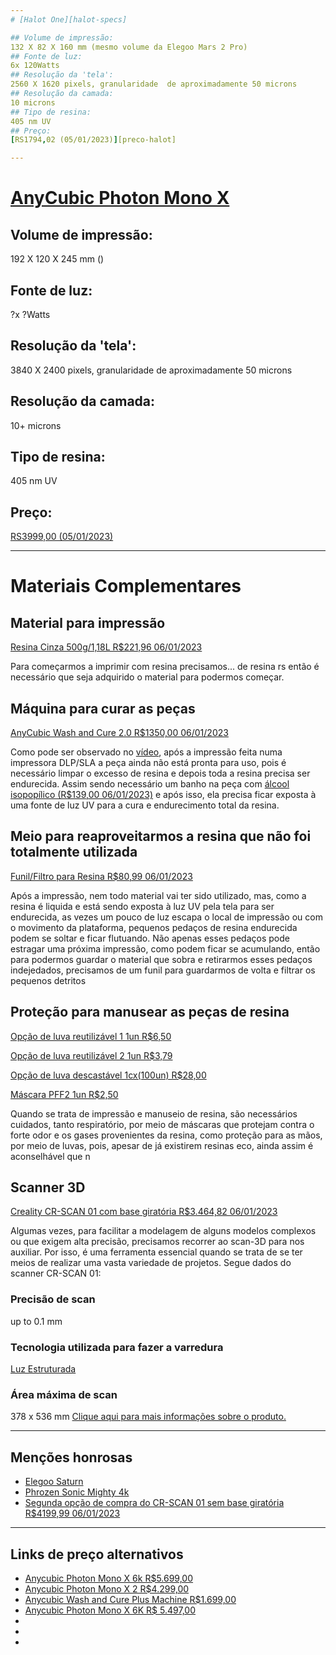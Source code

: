```yaml
---
# [Halot One][halot-specs]

## Volume de impressão:
132 X 82 X 160 mm (mesmo volume da Elegoo Mars 2 Pro)
## Fonte de luz:
6x 120Watts
## Resolução da 'tela':
2560 X 1620 pixels, granularidade  de aproximadamente 50 microns
## Resolução da camada:
10 microns
## Tipo de resina:
405 nm UV
## Preço:
[RS1794,02 (05/01/2023)][preco-halot]

---
```

# [AnyCubic Photon Mono X][photon-mono-x-specs]

## Volume de impressão:
192 X 120 X 245 mm ()
## Fonte de luz:
?x ?Watts
## Resolução da 'tela':
3840 X 2400 pixels, granularidade  de aproximadamente 50 microns
## Resolução da camada:
10+ microns
## Tipo de resina:
405 nm UV
## Preço:
[RS3999,00 (05/01/2023)][preco-photon-mono-x]

---
# Materiais Complementares


## Material para impressão
[Resina Cinza 500g/1,18L R$221,96 06/01/2023][preco-resina]

Para começarmos a imprimir com resina precisamos... de resina rs então é necessário que seja adquirido o material para podermos começar.

## Máquina para curar as peças
[AnyCubic Wash and Cure 2.0 R$1350,00 06/01/2023][preco-wash-and-cure]

Como pode ser observado no [vídeo][impressao-resina-specs], após a impressão feita numa impressora DLP/SLA a peça ainda não está pronta para uso, pois é necessário limpar o excesso de resina e depois toda a resina precisa ser endurecida. Assim sendo necessário um banho na peça com [álcool isopopílico (R$139,00 06/01/2023)][preco-alcool-iso] e após isso, ela precisa ficar exposta à uma fonte de luz UV para a cura e endurecimento total da resina.

## Meio para reaproveitarmos a resina que não foi totalmente utilizada
[Funil/Filtro para Resina R$80,99 06/01/2023][preco-funil-filtro]

Após a impressão, nem todo material vai ter sido utilizado, mas, como a resina é liquida e está sendo exposta à luz UV pela tela para ser endurecida, as vezes um pouco de luz escapa o local de impressão ou com o movimento da plataforma, pequenos pedaços de resina endurecida podem se soltar e ficar flutuando. Não apenas esses pedaços pode estragar uma próxima impressão, como podem ficar se acumulando, então para podermos guardar o material que sobra e retirarmos esses pedaços indejedados, precisamos de um funil para guardarmos de volta e filtrar os pequenos detritos

## Proteção para manusear as peças de resina
[Opção de luva reutilizável 1 1un R$6,50][preco-luva-1]

[Opção de luva reutilizável 2 1un R$3,79][preco-luva-2]

[Opção de luva descastável 1cx(100un) R$28,00][preco-luva-3]

[Máscara PFF2 1un R$2,50][preco-mascara]

Quando se trata de impressão e manuseio de resina, são necessários cuidados, tanto respiratório, por meio de máscaras que protejam contra o forte odor e os gases provenientes da resina, como proteção para as mãos, por meio de luvas, pois, apesar de já existirem resinas eco, ainda assim é aconselhável que n

## Scanner 3D
[Creality CR-SCAN 01 com base giratória R$3.464,82 06/01/2023][preco-cr-01]

Algumas vezes, para facilitar a modelagem de alguns modelos complexos ou que exigem alta precisão, precisamos recorrer ao scan-3D para nos auxiliar. Por isso, é uma ferramenta essencial quando se trata de se ter meios de realizar uma vasta variedade de projetos.
Segue dados do scanner CR-SCAN 01:

### Precisão de scan

up to 0.1 mm

### Tecnologia utilizada para fazer a varredura

[Luz Estruturada][luz-estruct]

### Área máxima de scan

378 x 536 mm
[Clique aqui para mais informações sobre o produto.][cr-01-specs]


---
## Menções honrosas
- [Elegoo Saturn][elegoo-saturn-specs]
- [Phrozen Sonic Mighty 4k][sonic-mighty-specs]
- [Segunda opção de compra do CR-SCAN 01 sem base giratória R$4199,99 06/01/2023][preco-cr-01-2]

---
## Links de preço alternativos
- [Anycubic Photon Mono X 6k R$5.699,00][preco1-photon-mono-x]
- [Anycubic Photon Mono X 2 R$4.299,00][preco2-photon-mono-x]
- [Anycubic Wash and Cure Plus Machine R$1.699,00][preco1-wash-and-cure]
- [Anycubic Photon Mono X 6K R$ 5.497,00][preco3-photon-mono-x]
-
-
-


[halot-specs]: https://all3dp.com/1/creality-halot-one-review-3d-printer-specs/
[preco-halot]: https://www.amazon.com.br/Impressora-Creality-RESINA-Halot-One-CL-60/dp/B09733ZZ13?__mk_pt_BR=%C3%85M%C3%85%C5%BD%C3%95%C3%91&crid=25NPO17M9AWC1&dchild=1&keywords=impressora+3d&qid=1631011144&s=computers&sprefix=Impressora+3,computers,337&sr=1-49&ufe=app_do:amzn1.fos.25548f35-0de7-44b3-b28e-0f56f3f96147&linkCode=sl1&tag=ricardoquecri-20&linkId=fba445097b2883ce6b78431a8d9c4797&language=pt_BR&ref_=as_li_ss_tl
[photon-mono-x-specs]: https://all3dp.com/1/anycubic-photon-mono-x-review-3d-printer-specs-2/
[preco-photon-mono-x]: https://produto.mercadolivre.com.br/MLB-1834871609-impressora-3d-anycubic-photon-mono-x-pronta-entrega-brasil-_JM?matt_tool=76735400&matt_word=&matt_source=google&matt_campaign_id=14303413823&matt_ad_group_id=125984298877&matt_match_type=&matt_network=g&matt_device=c&matt_creative=539354957013&matt_keyword=&matt_ad_position=&matt_ad_type=pla&matt_merchant_id=564247928&matt_product_id=MLB1834871609&matt_product_partition_id=1801766537504&matt_target_id=pla-1801766537504&gclid=CjwKCAiAh9qdBhAOEiwAvxIokwmHIo2L0QkvYrkam1kD3erxmODiXvwSmJsMJNCHYuzXNhTa1oDIoBoCl7sQAvD_BwE
[preco-wash-and-cure]: https://www.amazon.com.br/Anycubic-Wash-and-Cure-2-0/dp/B08JCSSTD5/ref=d_pd_day0_sccl_2_9/130-4263357-2179723?pd_rd_w=dHSOc&content-id=amzn1.sym.f8fbb395-09a0-46a4-a17c-8f7cd5155e6a&pf_rd_p=f8fbb395-09a0-46a4-a17c-8f7cd5155e6a&pf_rd_r=AMB5R0ERM2BANG7MQR4A&pd_rd_wg=yuXSf&pd_rd_r=b0f0ec54-da93-4b15-bb39-dc50a9956138&pd_rd_i=B08JCSSTD5&psc=1
[impressao-resina-specs]: https://www.youtube.com/watch?v=eZ0C7kOZ9lM&ab_channel=3DPrintAcademy-Impress%C3%A3o3DProeMaker
[preco-alcool-iso]: https://www.amazon.com.br/dp/B0BG6CSJ2W/ref=sspa_dk_detail_4?psc=1p13NParams&sp_csd=d2lkZ2V0TmFtZT1zcF9kZXRhaWwy&spLa=ZW5jcnlwdGVkUXVhbGlmaWVyPUEyMzk3U1ROTVZGV1lLJmVuY3J5cHRlZElkPUEwNDQzNzEzMk9KNDM2WUpJVTRBSyZlbmNyeXB0ZWRBZElkPUExMDM5NjQ3MlhWT0pRTjkySDAyTyZ3aWRnZXROYW1lPXNwX2RldGFpbDImYWN0aW9uPWNsaWNrUmVkaXJlY3QmZG9Ob3RMb2dDbGljaz10cnVl
[preco-resina]: https://www.amazon.com.br/Resina-3D-para-Impressora-Cinza/dp/B097TSB8CM/ref=d_pd_sbs_sccl_3_1/130-4263357-2179723?pd_rd_w=zOjP3&content-id=amzn1.sym.d5ffa5eb-c14b-4098-a3c1-e33e4cc20b5c&pf_rd_p=d5ffa5eb-c14b-4098-a3c1-e33e4cc20b5c&pf_rd_r=9KQ8NRMR9A2ZV65B21YP&pd_rd_wg=EaVcZ&pd_rd_r=aaa2e5d5-dd5c-4d7c-a19b-805529195f56&pd_rd_i=B097TSB8CM&th=1
[preco-funil-filtro]: https://www.amazon.com.br/inoxid%C3%A1vel-Sovol-filtro-l%C3%ADquido-impress%C3%A3o/dp/B094JD7T7V/ref=d_pd_day0_sccl_2_1/130-4263357-2179723?pd_rd_w=dHSOc&content-id=amzn1.sym.f8fbb395-09a0-46a4-a17c-8f7cd5155e6a&pf_rd_p=f8fbb395-09a0-46a4-a17c-8f7cd5155e6a&pf_rd_r=AMB5R0ERM2BANG7MQR4A&pd_rd_wg=yuXSf&pd_rd_r=b0f0ec54-da93-4b15-bb39-dc50a9956138&pd_rd_i=B094JD7T7V&psc=1
[elegoo-saturn-specs]: https://all3dp.com/1/elegoo-saturn-review-the-specs/
[sonic-mighty-specs]: https://all3dp.com/1/phrozen-sonic-mighty-4k-review-3d-printer-specs/
[preco-cr-01]: https://br.banggood.com/Creality-3D-CR-SCAN-01-Portable-536x378mm-Scanning-Area-with-3D-Scanner-Basic-or-Standard-Version-Support-Multiple-Scan-Modes-or-Powerful-Model-Processing-Method-p-1834481.html?imageAb=1&p=QG080417015390201712&utm_campaign=17015390&utm_content=2635&akmClientCountry=BR&a=1673021136.5642&akmClientCountry=BR&cur_warehouse=CN
[cr-01-specs]: https://all3dp.com/1/best-3d-scanner-diy-handheld-app-software/#creality-cr-scan-01
[luz-estruct]: https://en.wikipedia.org/wiki/Structured-light_3D_scanner
[preco-cr-01-2]: https://www.kabum.com.br/produto/275878/scanner-3d-creality-cr-scan-01-3d-upgrade-com-tripe-usb-10fps-branco-4008050016?gclid=EAIaIQobChMI_Mng0KSz_AIVkUFIAB0cCwmBEAQYASABEgIwxvD_BwE
[preco-luva-1]: https://www.episonline.com.br/luva-de-latex-com-forro-em-verniz-silver-standard-amarela-volk-lv-verniz-st-am-volk-p3774?pp=/40.793/
[preco-luva-2]: https://www.episonline.com.br/luva-flextactil-danny-preta-tricotada-com-banho-pu-p5591?pp=/40.793/
[preco-luva-3]: https://www.episonline.com.br/luva-sensivolk-soft-nitrilico-sem-po-azul-volk-lv-sensivolk-soft-az-volk-p3979?pp=/40.793/
[preco-mascara]: https://www.episonline.com.br/mascara-pff2-sem-valvula-pro-agro-delta-plus-1870-1-p4449
[preco1-photon-mono-x]: https://www.slim3d.com.br/produtos/anycubic-photon-mono-x-6k/
[preco2-photon-mono-x]: https://www.slim3d.com.br/produtos/anycubic-photon-mono-x-2/
[preco3-photon-mono-x]: https://www.topink3d.com.br/impressora-3d-anycubic-photon-mono-x-6k?gclid=EAIaIQobChMIsPe1oKPM_AIVDNWRCh2I-QdmEAQYASABEgKVovD_BwE
[preco1-wash-and-cure]: https://www.slim3d.com.br/produtos/anycubic-wash-and-cure-plus-machine/
